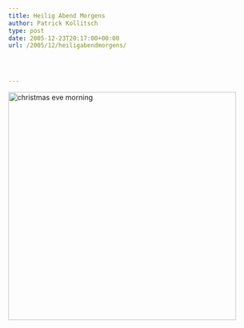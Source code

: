 ```yaml
---
title: Heilig Abend Morgens
author: Patrick Kollitsch
type: post
date: 2005-12-23T20:17:00+00:00
url: /2005/12/heiligabendmorgens/




---
```

[<img width="455" src="//static.flickr.com/38/76738109_4b1e06d2d3.jpg" alt="christmas eve morning" />][1]

 [1]: http://www.flickr.com/photos/schreibblogade/76738109/ "christmas eve morning"